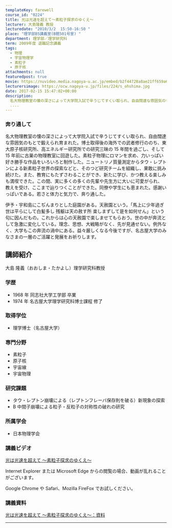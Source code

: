 ```yaml
---
templateKey: farewell
course_id: "0224"
title: 光は光速を超えて〜素粒子探求のゆくえ〜
lecturer: 大島隆義 教授
lecturedate: "2010/3/2  15:50-16:50 "
place: "理学部B5講義室(B館501号室) "
department: 理学部／理学研究科
term: 2009年度 退職記念講義
tags:
  - 物理
  - 宇宙物理学
  - 素粒子
  - 原子核
attachments: null
featuredpost: true
movie: https://nuvideo.media.nagoya-u.ac.jp/embed/b2f44728a8ae21ff659a6be5362c816fb73e7158
lecturersimage: https://ocw.nagoya-u.jp/files/224/s_ohshima.jpg
date: 2017-02-15 15:47:02+00:00
description:
  名大物理教室の懐の深さによって大学院入試で辛うじてすくい取られ、自由闊達な雰囲気のもとで鍛えられ育まれた。博士取得後の海外での武者修行ののち、東大原子核研究所、高エネルギー研究所での研究三昧の15年間を過ごし、そして15年前に古巣の物理教室に回遊した。素粒子物理にロマンを求め、力いっぱい好き勝手な作品をいろいろと制作した。ニュートリノ質量測定からタウ・レプトンによる新素粒子世界の探索などと、そ
  ....
---
```


### 奔り通して

名大物理教室の懐の深さによって大学院入試で辛うじてすくい取られ、自由闊達な雰囲気のもとで鍛えられ育まれた。博士取得後の海外での武者修行ののち、東大原子核研究所、高エネルギー研究所での研究三昧の 15 年間を過ごし、そして 15 年前に古巣の物理教室に回遊した。素粒子物理にロマンを求め、力いっぱい好き勝手な作品をいろいろと制作した。ニュートリノ質量測定からタウ・レプトンによる新素粒子世界の探索などと、そのつど研究チームを組織し、果敢に挑み続けた。また、教育にもたずさわることができ、新たに学び、かつ教える楽しみも満喫できた。この間、実に多くの多くの先輩や先生方に大いに可愛がられ、教えを受け、ここまで辿りつくことができた。同僚や学生にも恵まれた。感謝いっぱいである。若さと体力と気力で、奔り通した。

伊予・宇和島にこぢんまりとした庭園がある。天赦園という。「馬上に少年過ぎ 世は平らにして白髪多し 残躯は天の赦す所 楽しまずして是を如何せん」という句に因んだもの。これからは心の天赦園で楽しませてもらおう。世の中が奔流として急激に変化している。理念、思想、大戦略がなく、先が見通せない。例外なく、大学もこの奔流の渦中にある。益々厳しくなる今後ですが、名古屋大学のみなさまの一層のご活躍と発展をお祈りします。

## 講師紹介

大島 隆義（おおしま・たかよし）理学研究科教授

### 学歴

- 1968 年 同志社大学工学部 卒業
- 1974 年 名古屋大学理学研究科博士課程 修了

### 取得学位

- 理学博士（名古屋大学）

### 専門分野

- 素粒子
- 原子核
- 宇宙線
- 宇宙物理

### 研究課題

- タウ・レプトン崩壊による（レプトンフレーバ保存則を破る）新現象の探索
- B 中間子崩壊による粒子・反粒子の対称性の破れの研究

### 所属学会

- 日本物理学会

### 講義ビデオ

<a href="https://nuvideo.media.nagoya-u.ac.jp/embed/b2f44728a8ae21ff659a6be5362c816fb73e7158" target="blank">光は光速を超えて 〜素粒子探求のゆくえ〜</a>

Internet Explorer または Microsoft Edge からの閲覧の場合、動画が乱れることがございます。

Google Chrome や Safari、Mozilla FireFox でお試しください。

### 講義資料

[光は光速を超えて 〜素粒子探求のゆくえ〜：資料](https://ocw.nagoya-u.jp/files/224/pohshima.pdf)

---
